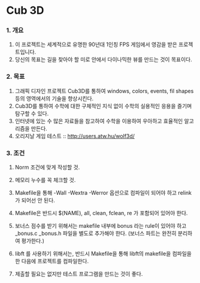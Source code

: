 # Cub 3D

### 1. 개요

1. 이 프로젝트는 세계적으로 유명한 90년대 1인칭 FPS 게임에서 영감을 받은 프로젝트입니다.
2. 당신의 목표는 길을 찾아야 할 미로 안에서 다이나믹한 뷰를 만드는 것이 목표이다.





### 2. 목표

1. 그래픽 디자인 프로젝트 Cub3D를 통하여 windows, colors, events, fil shapes 등의 영역에서의 기술을 향상시킨다.
2. Cub3D를 통하여 수학에 대한 구체적인 지식 없이 수학의 실용적인 응용을 즐기며 탐구할 수 있다.
3. 인터넷에 있는 수 많은 자료들을 참고하여 수학을 이용하여 우아하고 효율적인 알고리즘을 만든다.
4. 오리지날 게임 테스트 :: http://users.atw.hu/wolf3d/



### 3. 조건

1. Norm 조건에 맞게 작성할 것.
2. 메모리 누수를 꼭 체크할 것.
3. Makefile을 통해 -Wall -Wextra -Werror 옵션으로 컴파일이 되어야 하고 relink가 되어선 안 된다.

4. Makefile은 반드시 $(NAME), all, clean, fclean, re 가 포함되어 있어야 한다.

5. 보너스 점수를 받기 위해서는 makefile 내부에 bonus 라는 rule이 있어야 하고 _bonus.c _bonus.h 파일을 별도로 추가해야 한다. (보너스 파트는 완전히 분리하여 평가한다.)

6. libft 를 사용하기 위해서는, 반드시 Makefile을 통해 libft의 makefile을 컴파일을 한 다음에 프로젝트를 컴파일한다.

7. 제출할 필요는 없지만 테스트 프로그램을 만드는 것이 좋다.